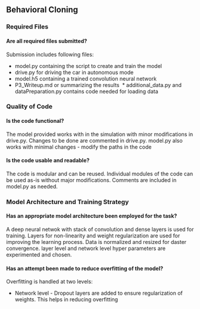 <h2>Behavioral Cloning</h2>

<h3>Required Files</h3>

<h4>Are all required files submitted?</h4>

Submission includes following files:
  * model.py containing the script to create and train the model
  * drive.py for driving the car in autonomous mode
  * model.h5 containing a trained convolution neural network
  * P3_Writeup.md or summarizing the results
  * additional_data.py and dataPreparation.py contains code needed for loading data

<h3>Quality of Code</h3>

<h4>Is the code functional?</h4>

The model provided works with in the simulation with minor modifications in drive.py. Changes to be done are commented in drive.py. model.py also works with minimal changes - modify the paths in the code

<h4>Is the code usable and readable?</h4>

The code is modular and can be reused. Individual modules of the code can be used as-is without major modifications. Comments are included in model.py as needed. 

<h3>Model Architecture and Training Strategy</h3>

<h4>Has an appropriate model architecture been employed for the task?</h4>

A deep neural netwok with stack of convolution and dense layers is used for training. Layers for non-linearity and weight regularization are used for improving the learning process. Data is normalized and resized for daster convergence. layer level and network level hyper parameters are experimented and chosen.

<h4>Has an attempt been made to reduce overfitting of the model?</h4>

Overfitting is handled at two levels:
 * Network level - Dropout layers are added to ensure regularization of weights. This helps in reducing overfitting

